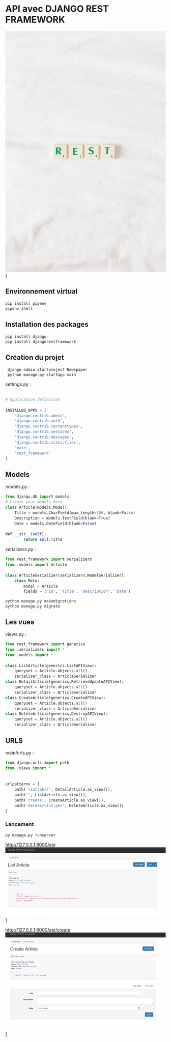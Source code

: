 # API avec DJANGO REST FRAMEWORK

![img6](./img/rest.jpg)]


## Environnement virtual

```
pip install pipenv
pipenv shell
```

## Installation des packages
```
pip install django
pip install djangorestframework
```

## Création du projet 
```
 django-admin startproject Newspaper
 python manage.py startapp main
```


settings.py : 
```py

# Application definition

INSTALLED_APPS = [
    'django.contrib.admin',
    'django.contrib.auth',
    'django.contrib.contenttypes',
    'django.contrib.sessions',
    'django.contrib.messages',
    'django.contrib.staticfiles',
    'main', 
    'rest_framework'
]
```

## Models

models.py :

```py
from django.db import models
# Create your models here.
class Article(models.Model):
    Title = models.CharField(max_length=100, blank=False)
    Description = models.TextField(blank=True)
    Date = models.DateField(blank=False)
    
def __str__(self):
        return self.Title
```

serializers.py :

```py
from rest_framework import serializers
from .models import Article

class ArticleSerializer(serializers.ModelSerializer):
    class Meta:
        model = Article
        fields = ('id', 'Title', 'Description', 'Date')
```

```
python manage.py makemigrations
python manage.py migrate
```
## Les vues
views.py : 

```py
from rest_framework import generics
from .serializers import *
from .models import *

class ListArticle(generics.ListAPIView):
    queryset = Article.objects.all()
    serializer_class = ArticleSerializer
class DetailArticle(generics.RetrieveUpdateAPIView):
    queryset = Article.objects.all()
    serializer_class = ArticleSerializer
class CreateArticle(generics.CreateAPIView):
    queryset = Article.objects.all()
    serializer_class = ArticleSerializer
class DeleteArticle(generics.DestroyAPIView):
    queryset = Article.objects.all()
    serializer_class = ArticleSerializer
```

## URLS

main/urls.py :

```py
from django.urls import path
from .views import *


urlpatterns = [
    path('<int:pk>/', DetailArticle.as_view()),
    path('', ListArticle.as_view()),
    path('create', CreateArticle.as_view()),
    path('delete/<int:pk>', DeleteArticle.as_view())
]

```

### Lancement

```
py manage.py runserver
```
http://127.0.0.1:8000/api
![img6](./img/rest2.jpg)]

http://127.0.0.1:8000/api/create
![img6](./img/rest1.jpg)]